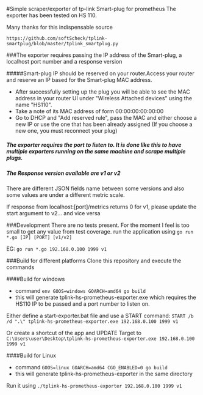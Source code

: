#Simple scraper/exporter of tp-link Smart-plug for prometheus 
The exporter has been tested on HS 110.

Many thanks for this indispensable source

`https://github.com/softScheck/tplink-smartplug/blob/master/tplink_smartplug.py`

###The exporter requires passing the IP address of the Smart-plug, a localhost port number and a response version 


#####Smart-plug IP should be reserved on your router.Access your router and reserve an IP based for the Smart-plug MAC address.
- After successfully setting up the plug you will be able to see the MAC address in your router UI under "Wireless Attached devices" using the name "HS110". 
- Take a note of its MAC address of form 00:00:00:00:00:00
- Go to DHCP and "Add reserved rule", pass the MAC and either choose a new IP or use the one that has been already assigned (If you choose a new one, you must reconnect your plug) 

##### The exporter requires the port to listen to. It is done like this to have multiple exporters running on the same machine and scrape multiple plugs.

##### The Response version available are v1 or v2
There are different JSON fields name between some versions and also some values are under a different metric scale.

If response from localhost:[port]/metrics returns 0 for v1, please update the start argument to v2... and vice versa  

###Development
There are no tests present. For the moment I feel is too small to get any value from test coverage.
run the application using `go run *.go [IP] [PORT] [v1/v2]`

EG: `go run *.go 192.168.0.100 1999 v1`


###Build for different platforms
Clone this repository and execute the commands 

####Build for windows 
- command `env GOOS=windows GOARCH=amd64 go build`
- this will generate tplink-hs-prometheus-exporter.exe which requires the HS110 IP to be passed and a port number to listen on. 

Either define a start-exporter.bat file and use a START command:
`START /b /d ".\" tplink-hs-prometheus-exporter.exe 192.168.0.100 1999 v1`

Or create a shortcut of the app and UPDATE Target to `C:\Users\user\Desktop\tplink-hs-prometheus-exporter.exe 192.168.0.100 1999 v1`


####Build for Linux 
- command `GOOS=linux GOARCH=amd64 CGO_ENABLED=0 go build`
- this will generate tplink-hs-prometheus-exporter in the same directory 

Run it using `./tplink-hs-prometheus-exporter 192.168.0.100 1999 v1`